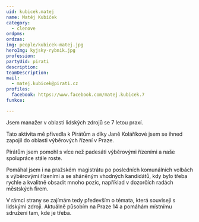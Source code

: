 ```yaml
---
uid: kubicek.matej
name: Matěj Kubíček
category:
  - clenove
ordpms: 
ordzas: 
img: people/kubicek-matej.jpg
heroImg: kyjsky-rybnik.jpg
profession: 
partyUid: pirati
description: 
teamDescription:
mail:
  - matej.kubicek@pirati.cz
profiles:
  facebook: https://www.facebook.com/matej.kubicek.7
funkce:

---
```


Jsem manažer v oblasti lidských zdrojů se 7 letou praxí.

Tato aktivita mě přivedla k Pirátům a díky Janě Koláříkové jsem se ihned zapojil do oblasti výběrových řízení v Praze.

Pirátům jsem pomohl s více než padesáti výběrovými řízeními a naše spolupráce stále roste.

Pomáhal jsem i na pražském magistrátu po posledních komunálních volbách s výběrovými řízeními a se sháněným vhodných kandidátů, kdy bylo třeba rychle a kvalitně obsadit mnoho pozic, například v dozorčích radách městských firem.

V rámci strany se zajímám tedy především o témata, která souvisejí s lidskými zdroji. Aktuálně působím na Praze 14 a pomáhám místnímu sdružení tam, kde je třeba. 
